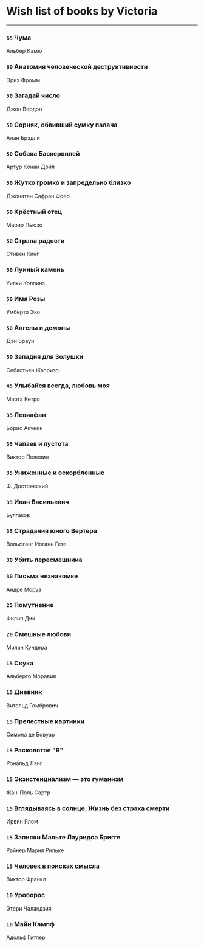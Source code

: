 # Wish list of books by Victoria
---

### `65` Чума
Альбер Камю

### `60` Анатомия человеческой деструктивности
Эрих Фромм

### `50` Загадай число
Джон Вердон

### `50` Сорняк, обвивший сумку палача
Алан Брэдли

### `50` Собака Баскервилей
Артур Конан Дойл

### `50` Жутко громко и запредельно близко
Джонатан Сафран Фоер

### `50` Крёстный отец
Марио Пьюзо

### `50` Страна радости
Стивен Кинг

### `50` Лунный камень
Уилки Коллинз

### `50` Имя Розы
Умберто Эко

### `50` Ангелы и демоны
Дэн Браун

### `50` Западня для Золушки
Себастьян Жапризо

### `45` Улыбайся всегда, любовь моя
Марта Кетро

### `35` Левиафан
Борис Акунин

### `35` Чапаев и пустота
Виктор Пелевин

### `35` Униженные и оскорбленные
Ф. Достоевский

### `35` Иван Васильевич
Булгаков

### `35` Страдания юного Вертера
Вольфганг Иоганн Гете

### `30` Убить пересмешника

### `30` Письма незнакомке
Андре Моруа

### `25` Помутнение
Филип Дик

### `20` Смешные любови
Милан Кундера

### `15` Скука
Альберто Моравия

### `15` Дневник
Витольд Гомбрович

### `15` Прелестные картинки
Симона де Бовуар

### `15` Расколотое "Я"
Рональд Лэнг

### `15` Экзистенциализм — это гуманизм
Жан-Поль Сартр

### `15` Вглядываясь в солнце. Жизнь без страха смерти
Ирвин Ялом

### `15` Записки Мальте Лауридса Бригге
Райнер Мария Рильке

### `15` Человек в поисках смысла
Виктор Франкл

### `10` Уроборос
Этери Чаландзия

### `10` Майн Кампф
Адольф Гитлер

